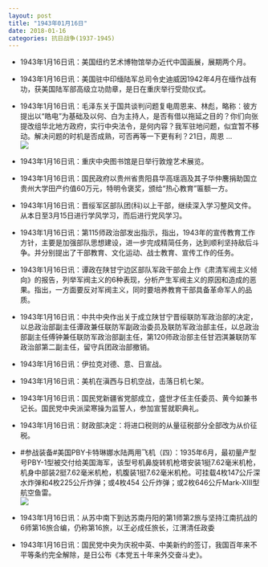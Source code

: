 ```yaml
---
layout: post
title: "1943年01月16日"
date: 2018-01-16
categories: 抗日战争(1937-1945)
---
```


<meta name="referrer" content="no-referrer" />

- 1943年1月16日讯：美国纽约艺术博物馆举办近代中国画展，展期两个月。 

- 1943年1月16日讯：美国驻中印缅陆军总司令史迪威因1942年4月在缅作战有功，获美国陆军部高级立功勋章，是日在重庆举行受勋仪式。 

- 1943年1月16日讯：毛泽东关于国共谈判问题复电周恩来、林彪，略称：彼方提出以“皓电”为基础及以何、白为主持人，是否有借以拖延之目的？你们向张提改组华北地方政府，实行中央法令，是何内容？我军驻地问题，似宜暂不移动。解决问题的时机是否成熟，可否再等一下更有利？21日，周恩 ... <br/><img src="https://wx2.sinaimg.cn/large/aca367d8ly1fnip82hjc2j20c80gsmxh.jpg" />

- 1943年1月16日讯：重庆中央图书馆是日举行敦煌艺术展览。 

- 1943年1月16日讯：国民政府以贵州省贵阳县华高瑶涵及其子华仲麐捐助国立贵州大学田产约值60万元，特明令褒奖，颁给“热心教育”匾额一方。 

- 1943年1月16日讯：晋绥军区部队团(科)以上干部，继续深入学习整风文件。从本日至3月15日进行学风学习，而后进行党风学习。 

- 1943年1月16日讯：第115师政治部发出指示，指出，1943年的宣传教育工作方针，主要是加强部队思想建设，进一步完成精简任务，达到顺利坚持敌后斗争。并分别提出了干部教育、文化运动、战士教育、宣传工作的任务。 

- 1943年1月16日讯：谭政在陕甘宁边区部队军政干部会上作《肃清军阀主义倾向》的报告，列举军阀主义的6种表现，分析产生军阀主义的原因和造成的恶果。指出，一方面要反对军阀主义，同时要培养教育干部具备革命军人的品质。 

- 1943年1月16日讯：中共中央作出关于成立陕甘宁晋绥联防军政治部的决定，以总政治部副主任谭政兼任联防军副政治委员及联防军政治部主任，以总政治部副主任傅钟兼任联防军政治部副主任，第120师政治部主任甘泗淇兼联防军政治部第二副主任，留守兵团政治部撤销。 

- 1943年1月16日讯：伊拉克对德、意、日宣战。 

- 1943年1月16日讯：美机在滇西与日机空战，击落日机七架。 

- 1943年1月16日讯：国民党新疆省党部成立，盛世才任主任委员、黄今如兼书记长。国民党中央派梁寒操为监誓人，参加宣誓就职典礼。 

- 1943年1月16日讯：财政部决定：将进口税则的从量征税部分全部改为从价征税。 

- #参战装备#美国PBY卡特琳娜水陆两用飞机（四）：1935年6月，最初量产型号PBY-1型被交付给美国海军，该型号机鼻旋转机枪塔安装1挺7.62毫米机枪，机身中部装2挺7.62毫米机枪，机腹装1挺7.62毫米机枪。可挂载4枚147公斤深水炸弹和4枚225公斤炸弹；或4枚454 公斤炸弹；或2枚646公斤Mark-XIII型航空鱼雷。 <br/><img src="https://wx3.sinaimg.cn/large/aca367d8ly1fni7vhzdnwj20dw04nq3f.jpg" />

- 1943年1月16日讯：从苏中南下到达苏南丹阳的第1师第2旅与坚持江南抗战的6师第16旅合编，仍称第16旅，以王必成任旅长，江渭清任政委 

- 1943年1月16日讯：国民党中央为庆祝中英、中美新约的签订，我国百年来不平等条约完全解除，是日公布《本党五十年来外交奋斗史》。 

